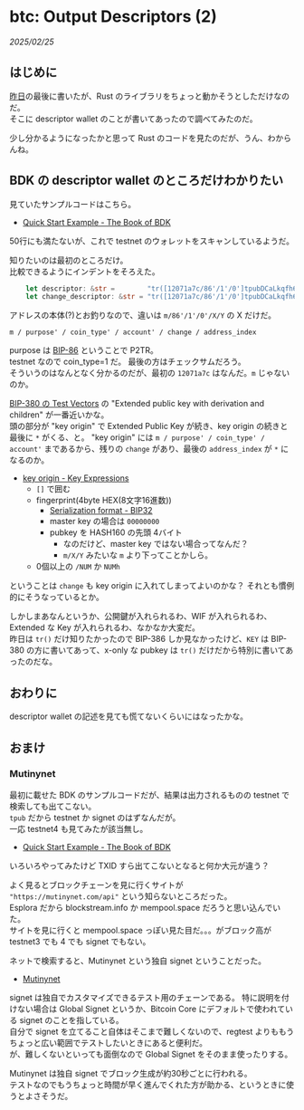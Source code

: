 # btc: Output Descriptors (2)

_2025/02/25_

## はじめに

[昨日](20250224-btc.md)の最後に書いたが、Rust のライブラリをちょっと動かそうとしただけなのだ。  
そこに descriptor wallet のことが書いてあったので調べてみたのだ。

少し分かるようになったかと思って Rust のコードを見たのだが、うん、わからんね。

## BDK の descriptor wallet のところだけわかりたい

見ていたサンプルコードはこちら。

* [Quick Start Example - The Book of BDK](https://bitcoindevkit.github.io/book-of-bdk/cookbook/quickstart/)

50行にも満たないが、これで testnet のウォレットをスキャンしているようだ。

知りたいのは最初のところだけ。  
比較できるようにインデントをそろえた。

```rust
    let descriptor: &str =        "tr([12071a7c/86'/1'/0']tpubDCaLkqfh67Qr7ZuRrUNrCYQ54sMjHfsJ4yQSGb3aBr1yqt3yXpamRBUwnGSnyNnxQYu7rqeBiPfw3mjBcFNX4ky2vhjj9bDrGstkfUbLB9T/0/*)#z3x5097m";
    let change_descriptor: &str = "tr([12071a7c/86'/1'/0']tpubDCaLkqfh67Qr7ZuRrUNrCYQ54sMjHfsJ4yQSGb3aBr1yqt3yXpamRBUwnGSnyNnxQYu7rqeBiPfw3mjBcFNX4ky2vhjj9bDrGstkfUbLB9T/1/*)#n9r4jswr";
```

アドレスの本体(?)とお釣りなので、違いは `m/86'/1'/0'/X/Y` の X だけだ。

```
m / purpose' / coin_type' / account' / change / address_index
```

purpose は [BIP-86](https://github.com/bitcoin/bips/blob/master/bip-0086.mediawiki#public-key-derivation) ということで P2TR。  
testnet なので coin_type=1 だ。
最後の方はチェックサムだろう。  
そういうのはなんとなく分かるのだが、最初の `12071a7c` はなんだ。`m` じゃないのか。

[BIP-380 の Test Vectors](https://github.com/bitcoin/bips/blob/master/bip-0380.mediawiki#test-vectors) の "Extended public key with derivation and children" が一番近いかな。  
頭の部分が "key origin" で Extended Public Key が続き、key origin の続きと最後に `*` がくる、と。
"key origin" には `m / purpose' / coin_type' / account'` まであるから、残りの `change` があり、最後の `address_index` が `*` になるのか。

* [key origin - Key Expressions](https://github.com/bitcoin/bips/blob/master/bip-0380.mediawiki#key-expressions) 
  * `[]` で囲む
  * fingerprint(4byte HEX(8文字16進数))
    * [Serialization format - BIP32](https://github.com/bitcoin/bips/blob/master/bip-0032.mediawiki#serialization-format)
    * master key の場合は `00000000`
    * pubkey を HASH160 の先頭 4バイト
      * なのだけど、master key ではない場合ってなんだ？
      * `m/X/Y` みたいな `m` より下ってことかしら。
  * 0個以上の `/NUM` か `NUMh`

ということは `change` も key origin に入れてしまってよいのかな？ 
それとも慣例的にそうなっているとか。

しかしまあなんというか、公開鍵が入れられるわ、WIF が入れられるわ、Extended な Key が入れられるわ、なかなか大変だ。  
昨日は `tr()` だけ知りたかったので BIP-386 しか見なかったけど、`KEY` は BIP-380 の方に書いてあって、x-only な pubkey は `tr()` だけだから特別に書いてあったのだな。

## おわりに

descriptor wallet の記述を見ても慌てないくらいにはなったかな。

## おまけ

### Mutinynet

最初に載せた BDK のサンプルコードだが、結果は出力されるものの testnet で検索しても出てこない。  
`tpub` だから testnet か signet のはずなんだが。  
一応 testnet4 も見てみたが該当無し。

* [Quick Start Example - The Book of BDK](https://bitcoindevkit.github.io/book-of-bdk/cookbook/quickstart/)

いろいろやってみたけど TXID すら出てこないとなると何か大元が違う？

よく見るとブロックチェーンを見に行くサイトが `"https://mutinynet.com/api"` という知らないところだった。  
Esplora だから blockstream.info か mempool.space だろうと思い込んでいた。  
サイトを見に行くと mempool.space っぽい見た目だ。。。がブロック高が testnet3 でも 4 でも signet でもない。

ネットで検索すると、Mutinynet という独自 signet ということだった。

* [Mutinynet](https://blog.mutinywallet.com/mutinynet/)

signet は独自でカスタマイズできるテスト用のチェーンである。
特に説明を付けない場合は Global Signet というか、Bitcoin Core にデフォルトで使われている signet のことを指している。  
自分で signet を立てること自体はそこまで難しくないので、regtest よりももうちょっと広い範囲でテストしたいときにあると便利だ。  
が、難しくないといっても面倒なので Global Signet をそのまま使ったりする。

Mutinynet は独自 signet でブロック生成が約30秒ごとに行われる。  
テストなのでもうちょっと時間が早く進んでくれた方が助かる、というときに使うとよさそうだ。
